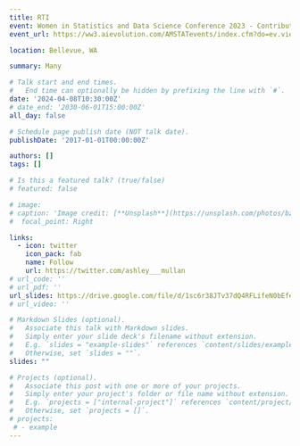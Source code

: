 ```yaml
---
title: RTI
event: Women in Statistics and Data Science Conference 2023 - Contributed Poster
event_url: https://ww3.aievolution.com/AMSTATevents/index.cfm?do=ev.viewEv&ev=2380

location: Bellevue, WA

summary: Many

# Talk start and end times.
#   End time can optionally be hidden by prefixing the line with `#`.
date: '2024-04-08T10:30:00Z'
# date_end: '2030-06-01T15:00:00Z'
all_day: false

# Schedule page publish date (NOT talk date).
publishDate: '2017-01-01T00:00:00Z'

authors: []
tags: []

# Is this a featured talk? (true/false)
# featured: false

# image:
# caption: 'Image credit: [**Unsplash**](https://unsplash.com/photos/bzdhc5b3Bxs)'
#  focal_point: Right

links:
  - icon: twitter
    icon_pack: fab
    name: Follow
    url: https://twitter.com/ashley___mullan
# url_code: ''
# url_pdf: ''
url_slides: https://drive.google.com/file/d/1sc6r38JTv37dQ4RFLifeN0bEfekIt_de/view?usp=drive_link
# url_video: ''

# Markdown Slides (optional).
#   Associate this talk with Markdown slides.
#   Simply enter your slide deck's filename without extension.
#   E.g. `slides = "example-slides"` references `content/slides/example-slides.md`.
#   Otherwise, set `slides = ""`.
slides: ""

# Projects (optional).
#   Associate this post with one or more of your projects.
#   Simply enter your project's folder or file name without extension.
#   E.g. `projects = ["internal-project"]` references `content/project/deep-learning/index.md`.
#   Otherwise, set `projects = []`.
# projects:
 # - example
---
```


